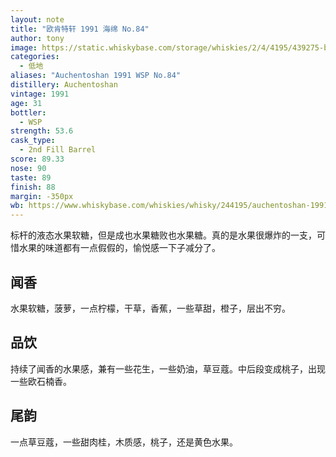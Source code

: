 ```yaml
---
layout: note
title: "欧肯特轩 1991 海绵 No.84"
author: tony
image: https://static.whiskybase.com/storage/whiskies/2/4/4195/439275-big.jpg
categories:
  - 低地
aliases: "Auchentoshan 1991 WSP No.84"
distillery: Auchentoshan
vintage: 1991
age: 31
bottler:
  - WSP
strength: 53.6
cask_type:
  - 2nd Fill Barrel
score: 89.33
nose: 90
taste: 89
finish: 88
margin: -350px
wb: https://www.whiskybase.com/whiskies/whisky/244195/auchentoshan-1991-wsp
---
```

标杆的液态水果软糖，但是成也水果糖败也水果糖。真的是水果很爆炸的一支，可惜水果的味道都有一点假假的，愉悦感一下子减分了。

## 闻香
水果软糖，菠萝，一点柠檬，干草，香蕉，一些草甜，橙子，层出不穷。

## 品饮
持续了闻香的水果感，兼有一些花生，一些奶油，草豆蔻。中后段变成桃子，出现一些欧石楠香。

## 尾韵
一点草豆蔻，一些甜肉桂，木质感，桃子，还是黄色水果。
